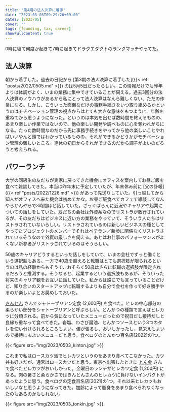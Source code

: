 ```yaml
---
title: "第4期の法人決算に着手"
date: "2023-05-03T09:29:26+09:00"
dates: [2023/05]
cover: ""
tags: [founding, tax, career]
showFullContent: true
---
```


0時に寝て何度か起きて7時に起きてドラクエタクトのランクマッチやってた。

## 法人決算

朝から着手した。過去の日記から [第3期の法人決算に着手した]({{< ref "posts/2022/0505.md" >}}) のは5月5日だったらしい。この情報だけでも昨年よりは体調がよく、いまの業務に集中できていることが伺える。過去3回分の法人決算のノウハウがあるから私にとって法人決算はなんら難しくない、ただの作業になる。しかし、こういった面倒なだけの事務手続きをいつ取り組めるかというのはモチベーション管理の視点からはとても大きな意味をもつように、年齢を重ねてから思うようになった。というのは本気を出せば数時間を終えるものの、あまり楽しい作業ではないので、他の楽しい開発や調べものに心を奪われがちになる。たった数時間なのだから先に事務手続きをやってから他の楽しいことやればいいやんと頭ではわかっているものの、それができるかどうかがモチベーション管理の難しいところ。連休の初日からそれができるのだから調子がよいのだろうと考えられる。

## パワーランチ

大学の同級生の友だちが実家に戻ってきた機会にオフィスを案内してお昼ご飯を食べて雑談してきた。本当は昨年末に予定していたが、年末休み前に [父の訃報]({{< ref "posts/2022/1226.md" >}}) があって先送りしていた。引っ越してから知人がオフィスへ来た機会は初めてかな。お昼ご飯食べてカフェで雑談してなんやらかんやらで3時間ほど話していた。ざっくばらんに近況やキャリアや起業についての話しをしていた。友だちの会社は外資系なのでリストラが敢行されているが、その友だちはビジネスに近い方の業務をやっていて、そういう人たちはリストラされていないらしい。リストラされているのは新しいビジネスの種としてやってたプロジェクトのメンバーでそれはベテラン／新参に関係なくリストラされているそうなので外資の厳しさを伺える。あとはお仕事のパフォーマンスがよくない新参者がリストラされているのはそうらしい。

50歳のキャリアどうするといった話しをしていて、いまの会社でずっと働くという選択肢もある。一方で40歳を超えると転職はとても選択肢が限られるというのは私の経験からもそうで、おそらく50歳はさらに転職の選択肢が限定されるだろうと推測する。そうなると、起業するという選択肢もあるが、そういった将来のキャリア観をお互いに話していた。私からは誰にでも言っていることだけど、知り合いのスタートアップに転職するよりも自分で会社を作って好き勝手やるのが楽しいよとお奨めしておいた。

[きんとん](https://tonkatsu-kinton.business.site/) さんでシャトーブリアン定食 (2,600円) を食べた。ヒレの中心部分の柔らかい部分をシャトーブリアンと呼ぶらしい。とんかつの種類で言えばヒレカツに分類される。前から気になっていたメニューだったので祝日だし接待だしと良縁も重なって食べてきた。岩塩、わさび醤油、とんかつソースという3つのタレを使い分けられるところもよい。値が張るし、おいしかったし、見栄えもよいので接待にもよいメニューだと思う。食べログのとんかつ百名店[2022]の1つ。

{{< figure src="img/2023/0503_kinton.jpg" >}}

これまで私はロースカツ派でヒレカツというのをあまり食べてこなかった。カツ丼も好きだが、通常はロースカツだと思う。東京へ出張したときに [とん金](https://tabelog.com/tokyo/A1316/A131603/13025438/) さんで食べたヒレカツがおいしかった。金曜日のランチがヒレカツ定食 (1,200円) になる。肉の暑さと柔らかさではきんとんさんのヒレカツに負けないインパクトがあったように思う。食べログの定食百名店[2021]の1つ。それ以来ヒレカツもおいしいなと思うようになってきた。加齢によって脂身をあまり食べられなくなったのもあるのかもしれない。

{{< figure src="img/2023/0503_tonkin.jpg" >}}
